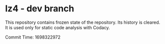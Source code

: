 # lz4 - dev branch

This repository contains frozen state of the repository.
Its history is cleared. It is used only for static code
analysis with Codacy.

Commit Time: 1698322972